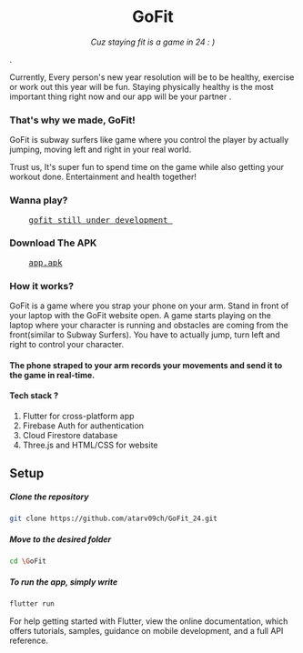 

  <h1 align="center"> GoFit </h1>
<p align="center"><i> Cuz staying fit is a game in 24 : )</i></p>.

<p align="left">Currently, Every person's new year resolution will be to be healthy, exercise or work out this year will be fun. Staying physically healthy is the most important thing right now and our app will be your partner .
</p>

### That's why we made, GoFit!

GoFit is subway surfers like game where you control the player by actually jumping, moving left and right in your real world.

Trust us, It's super fun to spend time on the game while also getting your workout done. Entertainment and health together!

### Wanna play?

<pre>
    <a href="https://gofit.com">gofit still under development </a>
</pre>

### Download The APK

<pre>
    <a href="./app.apk">app.apk</a>
</pre>

### How it works?

GoFit is a game where you strap your phone on your arm. Stand in front of your laptop with the GoFit website open. A game starts playing on the laptop where your character is running and obstacles are coming from the front(similar to Subway Surfers). You have to actually jump, turn left and right to control your character.

#### The phone straped to your arm records your movements and send it to the game in real-time.

#### Tech stack ?

1. Flutter for cross-platform app
2. Firebase Auth for authentication
3. Cloud Firestore database
4. Three.js and HTML/CSS for website

## Setup

##### Clone the repository

```bash
git clone https://github.com/atarv09ch/GoFit_24.git
```

##### Move to the desired folder

```bash
cd \GoFit
```

##### To run the app, simply write

```bash
flutter run
```



For help getting started with Flutter, view the online documentation, which offers tutorials, samples, guidance on mobile development, and a full API reference.
